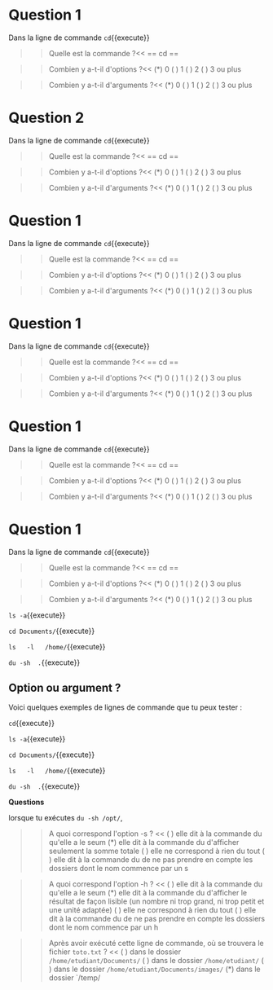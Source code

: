 # Question 1

Dans la ligne de commande `cd`{{execute}}

>> Quelle est la commande ?<<
== cd ==

>> Combien y a-t-il d'options ?<<
(*) 0
( ) 1
( ) 2
( ) 3 ou plus

>> Combien y a-t-il d'arguments ?<<
(*) 0
( ) 1
( ) 2
( ) 3 ou plus

# Question 2

Dans la ligne de commande `cd`{{execute}}

>> Quelle est la commande ?<<
== cd ==

>> Combien y a-t-il d'options ?<<
(*) 0
( ) 1
( ) 2
( ) 3 ou plus

>> Combien y a-t-il d'arguments ?<<
(*) 0
( ) 1
( ) 2
( ) 3 ou plus

# Question 1

Dans la ligne de commande `cd`{{execute}}

>> Quelle est la commande ?<<
== cd ==

>> Combien y a-t-il d'options ?<<
(*) 0
( ) 1
( ) 2
( ) 3 ou plus

>> Combien y a-t-il d'arguments ?<<
(*) 0
( ) 1
( ) 2
( ) 3 ou plus

# Question 1

Dans la ligne de commande `cd`{{execute}}

>> Quelle est la commande ?<<
== cd ==

>> Combien y a-t-il d'options ?<<
(*) 0
( ) 1
( ) 2
( ) 3 ou plus

>> Combien y a-t-il d'arguments ?<<
(*) 0
( ) 1
( ) 2
( ) 3 ou plus

# Question 1

Dans la ligne de commande `cd`{{execute}}

>> Quelle est la commande ?<<
== cd ==

>> Combien y a-t-il d'options ?<<
(*) 0
( ) 1
( ) 2
( ) 3 ou plus

>> Combien y a-t-il d'arguments ?<<
(*) 0
( ) 1
( ) 2
( ) 3 ou plus

# Question 1

Dans la ligne de commande `cd`{{execute}}

>> Quelle est la commande ?<<
== cd ==

>> Combien y a-t-il d'options ?<<
(*) 0
( ) 1
( ) 2
( ) 3 ou plus

>> Combien y a-t-il d'arguments ?<<
(*) 0
( ) 1
( ) 2
( ) 3 ou plus


`ls -a`{{execute}}

`cd Documents/`{{execute}}

`ls   -l   /home/`{{execute}}

`du -sh  .`{{execute}}



## Option ou argument ?



Voici quelques exemples de lignes de commande que tu peux tester :

`cd`{{execute}}

`ls -a`{{execute}}

`cd Documents/`{{execute}}

`ls   -l   /home/`{{execute}}

`du -sh  .`{{execute}}

**Questions**

lorsque tu exécutes `du -sh /opt/`, 

>> A quoi correspond l'option -s ? <<
( ) elle dit à la commande du qu'elle a le seum
(*) elle dit à la commande du d'afficher seulement la somme totale
( ) elle ne correspond à rien du tout
( ) elle dit à la commande du de ne pas prendre en compte les dossiers dont le nom commence par un s


>> A quoi correspond l'option -h ? <<
( ) elle dit à la commande du qu'elle a le seum
(*) elle dit à la commande du d'afficher le résultat de façon lisible (un nombre ni trop grand, ni trop petit et une unité adaptée)
( ) elle ne correspond à rien du tout
( ) elle dit à la commande du de ne pas prendre en compte les dossiers dont le nom commence par un h


>> Après avoir exécuté cette ligne de commande, où se trouvera le fichier `toto.txt` ? <<
( ) dans le dossier `/home/etudiant/Documents/`
( ) dans le dossier `/home/etudiant/`
( ) dans le dossier `/home/etudiant/Documents/images/`
(*) dans le dossier `/temp/




